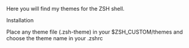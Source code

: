 Here you will find my themes for the ZSH shell.

Installation

Place any theme file (.zsh-theme) in your $ZSH_CUSTOM/themes and choose the theme name in your .zshrc 
